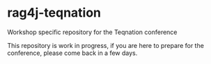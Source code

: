 # rag4j-teqnation
Workshop specific repository for the Teqnation conference

This repository is work in progress, if you are here to prepare for the conference, please come back in a few days.
